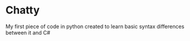 # Chatty
My first piece of code in python created to learn basic syntax differences between it and C#
